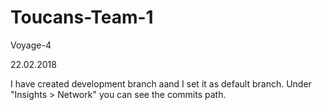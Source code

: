 # Toucans-Team-1
Voyage-4

22.02.2018

I have created development branch aand I set it as default branch.
Under "Insights > Network" you can see the commits path.

